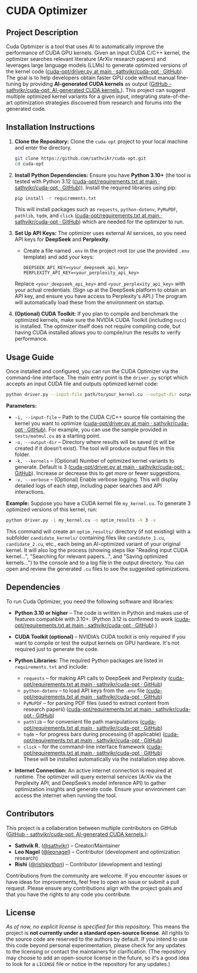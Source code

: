 # CUDA Optimizer

## Project Description

Cuda Optimizer is a tool that uses AI to automatically improve the performance of CUDA GPU kernels. Given an input CUDA C/C++ kernel, the optimizer searches relevant literature (ArXiv research papers) and leverages large language models (LLMs) to generate optimized versions of the kernel code ([cuda-opt/driver.py at main · sathvikr/cuda-opt · GitHub](https://github.com/sathvikr/cuda-opt/blob/main/driver.py#:~:text=,papers%20and%20LLMs)). The goal is to help developers obtain faster GPU code without manual fine-tuning by providing **AI-generated CUDA kernels** as output ([GitHub - sathvikr/cuda-opt: AI-generated CUDA kernels.](https://github.com/sathvikr/cuda-opt#:~:text=About)). This project can suggest multiple optimized kernel variants for a given input, integrating state-of-the-art optimization strategies discovered from research and forums into the generated code.

## Installation Instructions

1. **Clone the Repository:** Clone the `cuda-opt` project to your local machine and enter the directory.  
   ```bash
   git clone https://github.com/sathvikr/cuda-opt.git  
   cd cuda-opt
   ```  

2. **Install Python Dependencies:** Ensure you have **Python 3.10+** (the tool is tested with Python 3.12 ([cuda-opt/requirements.txt at main · sathvikr/cuda-opt · GitHub](https://github.com/sathvikr/cuda-opt/blob/main/requirements.txt#:~:text=python))). Install the required libraries using pip:  
   ```bash
   pip install -r requirements.txt
   ```  
   This will install packages such as `requests`, `python-dotenv`, `PyMuPDF`, `pathlib`, `tqdm`, and `click` ([cuda-opt/requirements.txt at main · sathvikr/cuda-opt · GitHub](https://github.com/sathvikr/cuda-opt/blob/main/requirements.txt#:~:text=requests)) which are needed for the optimizer to run.

3. **Set Up API Keys:** The optimizer uses external AI services, so you need API keys for **DeepSeek** and **Perplexity**.  
   - Create a file named `.env` in the project root (or use the provided `.env` template) and add your keys:  
     ```dotenv
     DEEPSEEK_API_KEY=<your_deepseek_api_key>  
     PERPLEXITY_API_KEY=<your_perplexity_api_key>
     ```  
   Replace `<your_deepseek_api_key>` and `<your_perplexity_api_key>` with your actual credentials. (Sign up at the DeepSeek platform to obtain an API key, and ensure you have access to Perplexity's API.) The program will automatically load these from the environment on startup.  

4. **(Optional) CUDA Toolkit:** If you plan to compile and benchmark the optimized kernels, make sure the NVIDIA CUDA Toolkit (including `nvcc`) is installed. The optimizer itself does not require compiling code, but having CUDA installed allows you to compile/run the results to verify performance.

## Usage Guide

Once installed and configured, you can run the CUDA Optimizer via the command-line interface. The main entry point is the `driver.py` script which accepts an input CUDA file and outputs optimized kernel code:

```bash
python driver.py --input-file path/to/your_kernel.cu --output-dir output_folder -k 3 -v
```  

**Parameters:**  
- `-i, --input-file` – Path to the CUDA C/C++ source file containing the kernel you want to optimize ([cuda-opt/driver.py at main · sathvikr/cuda-opt · GitHub](https://github.com/sathvikr/cuda-opt/blob/main/driver.py#:~:text=%40click)). For example, you can use the sample provided in `tests/matmul.cu` as a starting point.  
- `-o, --output-dir` – Directory where results will be saved (it will be created if it doesn’t exist). The tool will produce output files in this folder.  
- `-k, --kernels` – (Optional) Number of optimized kernel variants to generate. Default is 3 ([cuda-opt/driver.py at main · sathvikr/cuda-opt · GitHub](https://github.com/sathvikr/cuda-opt/blob/main/driver.py#:~:text=%40click.option%28%27)). Increase or decrease this to get more or fewer suggestions.  
- `-v, --verbose` – (Optional) Enable verbose logging. This will display detailed logs of each step, including paper searches and API interactions.

**Example:** Suppose you have a CUDA kernel file `my_kernel.cu`. To generate 3 optimized versions of this kernel, run:  
```bash
python driver.py -i my_kernel.cu -o optim_results -k 3 -v
```  
This command will create an `optim_results/` directory (if not existing) with a subfolder `candidate_kernels/` containing files like `candidate_1.cu`, `candidate_2.cu`, etc., each being an AI-optimized variant of your original kernel. It will also log the process (showing steps like "Reading input CUDA kernel...", "Searching for relevant papers...", and "Saving optimized kernels...") to the console and to a log file in the output directory. You can open and review the generated `.cu` files to see the suggested optimizations.

## Dependencies

To run Cuda Optimizer, you need the following software and libraries:

- **Python 3.10 or higher** – The code is written in Python and makes use of features compatible with 3.10+. (Python 3.12 is confirmed to work ([cuda-opt/requirements.txt at main · sathvikr/cuda-opt · GitHub](https://github.com/sathvikr/cuda-opt/blob/main/requirements.txt#:~:text=python)).)  
- **CUDA Toolkit (optional)** – NVIDIA’s CUDA toolkit is only required if you want to compile or test the output kernels on GPU hardware. It's not required just to generate the code.  
- **Python Libraries:** The required Python packages are listed in `requirements.txt` and include:  
  - `requests` – for making API calls to DeepSeek and Perplexity ([cuda-opt/requirements.txt at main · sathvikr/cuda-opt · GitHub](https://github.com/sathvikr/cuda-opt/blob/main/requirements.txt#:~:text=requests))  
  - `python-dotenv` – to load API keys from the `.env` file ([cuda-opt/requirements.txt at main · sathvikr/cuda-opt · GitHub](https://github.com/sathvikr/cuda-opt/blob/main/requirements.txt#:~:text=requests))  
  - `PyMuPDF` – for parsing PDF files (used to extract content from research papers) ([cuda-opt/requirements.txt at main · sathvikr/cuda-opt · GitHub](https://github.com/sathvikr/cuda-opt/blob/main/requirements.txt#:~:text=python))  
  - `pathlib` – for convenient file path manipulations ([cuda-opt/requirements.txt at main · sathvikr/cuda-opt · GitHub](https://github.com/sathvikr/cuda-opt/blob/main/requirements.txt#:~:text=PyMuPDF%3D%3D1.22.5%20,12))  
  - `tqdm` – for progress bars during processing (if applicable) ([cuda-opt/requirements.txt at main · sathvikr/cuda-opt · GitHub](https://github.com/sathvikr/cuda-opt/blob/main/requirements.txt#:~:text=PyMuPDF%3D%3D1.22.5%20,12))  
  - `click` – for the command-line interface framework ([cuda-opt/requirements.txt at main · sathvikr/cuda-opt · GitHub](https://github.com/sathvikr/cuda-opt/blob/main/requirements.txt#:~:text=tqdm))  
  These will be installed automatically via the installation step above.

- **Internet Connection:** An active internet connection is required at runtime. The optimizer will query external services (ArXiv via the Perplexity API, and DeepSeek’s model inference API) to gather optimization insights and generate code. Ensure your environment can access the internet when running the tool.

## Contributors

This project is a collaboration between multiple contributors on GitHub ([GitHub - sathvikr/cuda-opt: AI-generated CUDA kernels.](https://github.com/sathvikr/cuda-opt#:~:text=Contributors%203)):

- **Sathvik R.** ([@sathvikr](https://github.com/sathvikr)) – Creator/Maintainer  
- **Leo Nagel** ([@leonagel](https://github.com/leonagel)) – Contributor (development and optimization research)  
- **Rishi** ([@rishipython](https://github.com/rishipython)) – Contributor (development and testing)

Contributions from the community are welcome. If you encounter issues or have ideas for improvements, feel free to open an issue or submit a pull request. Please ensure any contributions align with the project goals and that you have the rights to any code you contribute.

## License

*As of now, no explicit license is specified for this repository.* This means the project is **not currently under a standard open-source license**. All rights to the source code are reserved to the authors by default. If you intend to use this code beyond personal experimentation, please check for any updates to the licensing or contact the maintainers for clarification. (The repository may choose to add an open-source license in the future, so it's a good idea to look for a `LICENSE` file or notice in the repository for any updates.)
